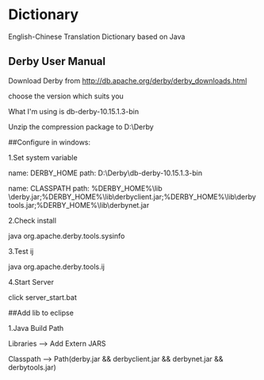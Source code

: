 # Dictionary
English-Chinese Translation Dictionary based on Java

## Derby User Manual

Download Derby from http://db.apache.org/derby/derby_downloads.html

choose the version which suits you

What I'm using is db-derby-10.15.1.3-bin

Unzip the compression package to D:\Derby

##Configure in windows:

1.Set system variable

name: DERBY_HOME
path: D:\Derby\db-derby-10.15.1.3-bin

name: CLASSPATH
path: %DERBY_HOME%\lib \derby.jar;%DERBY_HOME%\lib\derbyclient.jar;%DERBY_HOME%\lib\derbytools.jar;%DERBY_HOME%\lib\derbynet.jar

2.Check install

java org.apache.derby.tools.sysinfo

3.Test ij

java org.apache.derby.tools.ij

4.Start Server

click server_start.bat

##Add lib to eclipse

1.Java Build Path

Libraries -->  Add Extern JARS

Classpath -->  Path(derby.jar && derbyclient.jar && derbynet.jar && derbytools.jar)
